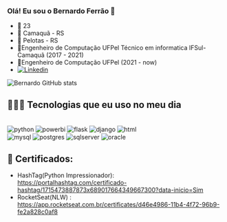 ### Olá! Eu sou o Bernardo Ferrão 🌱
- 🎂 23
- 📌 Camaquã - RS
- 📌 Pelotas - RS
- 📕Engenheiro de Computação UFPel Técnico em informatica IFSul-Camaquã (2017 - 2021)
- 📕Engenheiro de Computação UFPel (2021 - now)
- [![Linkedin](https://img.shields.io/badge/LinkedIn-0077B5?style=for-the-badge&logo=linkedin&logoColor=white)]()

![Bernardo GitHub stats](https://github-readme-stats.vercel.app/api?username=BernardoGFerrao&show_icons=true&theme=dark)

## 👨🏽‍💻 Tecnologias que eu uso no meu dia

<div style="display: inline_block"><br/>
  <img align="center" alt="python" src="https://img.shields.io/badge/Python-14354C?style=for-the-badge&logo=python&logoColor=white" />
  <img align="center" alt="powerbi" src="https://img.shields.io/badge/PowerBI-F2C811?style=for-the-badge&logo=Power%20BI&logoColor=white" />
  <img align="center" alt="flask" src="https://img.shields.io/badge/Flask-000000?style=for-the-badge&logo=flask&logoColor=white" />
  <img align="center" alt="django" src="https://img.shields.io/badge/Django-092E20?style=for-the-badge&logo=django&logoColor=white" />
  <img align="center" alt="html" src="https://img.shields.io/badge/HTML5-E34F26?style=for-the-badge&logo=html5&logoColor=white" />
</div>

<div>
  <img align="center" alt="mysql" src="https://img.shields.io/badge/MySQL-00000F?style=for-the-badge&logo=mysql&logoColor=white" />
  <img align="center" alt="postgres" src="https://img.shields.io/badge/PostgreSQL-316192?style=for-the-badge&logo=postgresql&logoColor=white" />
   <img align="center" alt="sqlserver" src="https://img.shields.io/badge/Microsoft%20SQL%20Server-CC2927?style=for-the-badge&logo=microsoft%20sql%20server&logoColor=white" />
  <img align="center" alt="oracle" src="https://img.shields.io/badge/Oracle-F80000?style=for-the-badge&logo=Oracle&logoColor=white" />
</div>

## 📜 Certificados:
- HashTag(Python Impressionador): https://portalhashtag.com/certificado-hashtag/1715473887873x689017664349667300?data-inicio=Sim
- RocketSeat(NLW) : https://app.rocketseat.com.br/certificates/d46e4986-11b4-4f72-96b9-fe2a828c0af8
